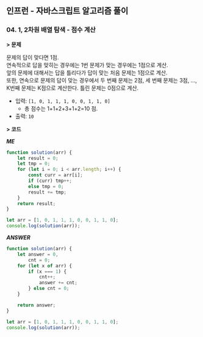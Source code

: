 ## 인프런 - 자바스크립트 알고리즘 풀이

### **04.** 1, 2차원 배열 탐색 - 점수 계산

**> 문제**

문제의 답이 맞다면 1점.  
연속적으로 답을 맞히는 경우에는 1번 문제가 맞는 경우에는 1점으로 계산.  
앞의 문제에 대해서는 답을 틀리다가 답이 맞는 처음 문제는 1점으로 계산.  
또한, 연속으로 문제의 답이 맞는 경우에서 두 번째 문제는 2점, 세 번째 문제는 3점, ...,  
K번째 문제는 K점으로 계산한다. 틀린 문제는 0점으로 계산.

-   입력: `[1, 0, 1, 1, 1, 0, 0, 1, 1, 0]`
    -   총 점수는 1+1+2+3+1+2=10 점.
-   출력: `10`

**> 코드**

**_ME_**

```js
function solution(arr) {
    let result = 0;
    let tmp = 0;
    for (let i = 0; i < arr.length; i++) {
        const curr = arr[i];
        if (curr) tmp++;
        else tmp = 0;
        result += tmp;
    }
    return result;
}

let arr = [1, 0, 1, 1, 1, 0, 0, 1, 1, 0];
console.log(solution(arr));
```

**_ANSWER_**

```js
function solution(arr) {
    let answer = 0,
        cnt = 0;
    for (let x of arr) {
        if (x === 1) {
            cnt++;
            answer += cnt;
        } else cnt = 0;
    }

    return answer;
}

let arr = [1, 0, 1, 1, 1, 0, 0, 1, 1, 0];
console.log(solution(arr));
```
